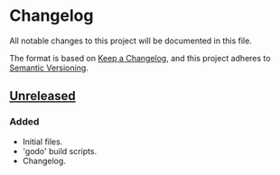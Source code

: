 # Changelog

All notable changes to this project will be documented in this file.

The format is based on [Keep a Changelog](https://keepachangelog.com/en/1.0.0/),
and this project adheres to [Semantic Versioning](https://semver.org/spec/v2.0.0.html).

## [Unreleased]

### Added

- Initial files.
- 'godo' build scripts.
- Changelog.

[unreleased]: https://github.com/PaulioRandall/sourcery/compare/1fbd0f1fa807e1e724c825e5031bb7a6db744a4a...HEAD
